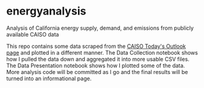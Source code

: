 # energyanalysis
Analysis of California energy supply, demand, and emissions from publicly available CAISO data

This repo contains some data scraped from the [CAISO Today's Outlook page](http://www.caiso.com/TodaysOutlook/Pages/default.aspx) and plotted in a different manner.  The Data Collection notebook shows how I pulled the data down and aggregated it into more usable CSV files.  The Data Presentation notebook shows how I plotted some of the data.  More analysis code will be committed as I go and the final results will be turned into an informational page.
